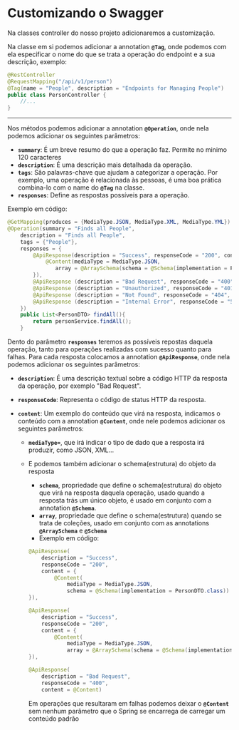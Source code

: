 # Customizando o Swagger

Na classes controller do nosso projeto adicionaremos a customização.

Na classe em si podemos adicionar a annotation **`@Tag`**, onde podemos com ela especificar o nome do que se trata a operação do endpoint e a sua descrição, exemplo:

```java
@RestController
@RequestMapping("/api/v1/person")
@Tag(name = "People", description = "Endpoints for Managing People")
public class PersonController {
	//...
}
```

---

Nos métodos podemos adicionar a annotation **`@Operation`**, onde nela podemos adicionar os seguintes parâmetros:

- **`summary`**: É um breve resumo do que a operação faz. Permite no minimo 120 caracteres
- **`description`**: É uma descrição mais detalhada da operação.
- **`tags`**: São palavras-chave que ajudam a categorizar a operação. Por exemplo, uma operação é relacionada às pessoas, é uma boa prática combina-lo com o name do **`@Tag`** na classe.
- **`responses`**: Define as respostas possíveis para a operação.

Exemplo em código:

```java
@GetMapping(produces = {MediaType.JSON, MediaType.XML, MediaType.YML})
@Operation(summary = "Finds all People",
    description = "Finds all People",
    tags = {"People"},
    responses = {
        @ApiResponse(description = "Success", responseCode = "200", content = {
	        @Content(mediaType = MediaType.JSON,
               array = @ArraySchema(schema = @Schema(implementation = PersonDTO.class)))
        }),
        @ApiResponse (description = "Bad Request", responseCode = "400", content = @Content),
        @ApiResponse (description = "Unauthorized", responseCode = "401", content = @Content),
        @ApiResponse (description = "Not Found", responseCode = "404", content = @Content),
        @ApiResponse (description = "Internal Error", responseCode = "500", content = @Content)
    })
    public List<PersonDTO> findAll(){
        return personService.findAll();
    }
```

Dento do parâmetro **`responses`** teremos as possíveis repostas daquela operação, tanto para operações realizadas com sucesso quanto para falhas.  Para cada resposta colocamos a annotation **`@ApiResponse`**, onde nela podemos adicionar os seguintes parâmetros:

- **`description`**: É uma descrição textual sobre a código HTTP da resposta da operação, por exemplo "Bad Request".
- **`responseCode`**: Representa o código de status HTTP da resposta.
- **`content`**: Um exemplo do conteúdo que virá na resposta, indicamos o conteúdo com a annotation **`@Content`**, onde nele podemos adicionar os seguintes parâmetros:

  - **`mediaType=`**, que irá indicar o tipo de dado que a resposta irá produzir, como JSON, XML…
  - E podemos também adicionar o schema(estrutura) do objeto da resposta

    - **`schema`**, propriedade que define o schema(estrutura) do objeto que virá na resposta daquela operação, usado quando a resposta trás um único objeto, é usado em conjunto com a annotation **`@Schema`**.
    - **`array`**, propriedade que define o schema(estrutura) quando se trata de coleções, usado em conjunto com as annotations **`@ArraySchema`** e **`@Schema`**
    - Exemplo em código:

    ```java
    @ApiResponse(
    	description = "Success",
    	responseCode = "200",
    	content = {
    		@Content(
    			mediaType = MediaType.JSON,
    			schema = @Schema(implementation = PersonDTO.class))
    }),

    @ApiResponse(
    	description = "Success",
    	responseCode = "200",
    	content = {
    		@Content(
    			mediaType = MediaType.JSON,
    			array = @ArraySchema(schema = @Schema(implementation = PersonDTO.class)))
    }),

    @ApiResponse(
    	description = "Bad Request",
    	responseCode = "400",
    	content = @Content)
    ```

    Em operações que resultaram em falhas podemos deixar o **`@Content`** sem nenhum parâmetro que o Spring se encarrega de carregar um conteúdo padrão

